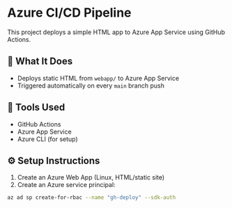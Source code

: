 # Azure CI/CD Pipeline

This project deploys a simple HTML app to Azure App Service using GitHub Actions.

## 🚀 What It Does
- Deploys static HTML from `webapp/` to Azure App Service
- Triggered automatically on every `main` branch push

## 🧰 Tools Used
- GitHub Actions
- Azure App Service
- Azure CLI (for setup)

## ⚙️ Setup Instructions

1. Create an Azure Web App (Linux, HTML/static site)
2. Create an Azure service principal:
```bash
az ad sp create-for-rbac --name "gh-deploy" --sdk-auth